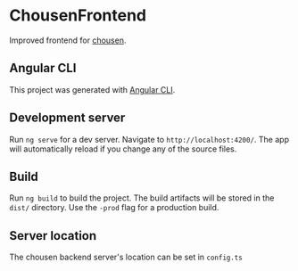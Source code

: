 # ChousenFrontend

Improved frontend for [chousen](http://bit.ly/chousen).


## Angular CLI

This project was generated with [Angular CLI](https://github.com/angular/angular-cli).

## Development server

Run `ng serve` for a dev server. Navigate to `http://localhost:4200/`. The app will automatically reload if you change any of the source files.

## Build

Run `ng build` to build the project. The build artifacts will be stored in the `dist/` directory. Use the `-prod` flag for a production build.

## Server location

The chousen backend server's location can be set in `config.ts`
